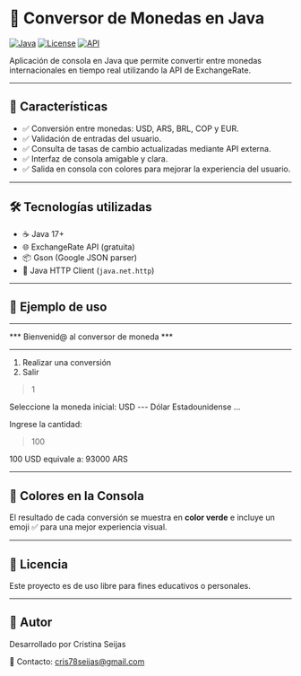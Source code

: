 # 💱 Conversor de Monedas en Java

[![Java](https://img.shields.io/badge/Java-17+-red.svg)](https://www.oracle.com/java/)
[![License](https://img.shields.io/badge/license-MIT-blue.svg)](LICENSE)
[![API](https://img.shields.io/badge/API-ExchangeRate-009688?logo=exchange)](https://www.exchangerate-api.com/)

Aplicación de consola en Java que permite convertir entre monedas internacionales en tiempo real utilizando la API de ExchangeRate.

---

## 🚀 Características

- ✅ Conversión entre monedas: USD, ARS, BRL, COP y EUR.
- ✅ Validación de entradas del usuario.
- ✅ Consulta de tasas de cambio actualizadas mediante API externa.
- ✅ Interfaz de consola amigable y clara.
- ✅ Salida en consola con colores para mejorar la experiencia del usuario.

---

## 🛠️ Tecnologías utilizadas

- ☕ Java 17+
- 🌐 ExchangeRate API (gratuita)
- 📦 Gson (Google JSON parser)
- 🔗 Java HTTP Client (`java.net.http`)

---

## 💬 Ejemplo de uso

*****************************************
*** Bienvenid@ al conversor de moneda ***
*****************************************

1) Realizar una conversión
2) Salir

> 1

Seleccione la moneda inicial:
USD --- Dólar Estadounidense
...

Ingrese la cantidad:
> 100

100 USD equivale a: 93000 ARS

---

## 🎨 Colores en la Consola

El resultado de cada conversión se muestra en **color verde** e incluye un emoji ✅ para una mejor experiencia visual.

---

## 📄 Licencia
Este proyecto es de uso libre para fines educativos o personales.

---

## 👤 Autor
Desarrollado por Cristina Seijas

📧 Contacto: cris78seijas@gmail.com

